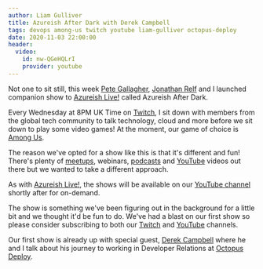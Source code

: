 ```yaml
---
author: Liam Gulliver
title: Azureish After Dark with Derek Campbell
tags: devops among-us twitch youtube liam-gulliver octopus-deploy
date: 2020-11-03 22:00:00
header:
  video:
    id: nw-QGeHQLrI
    provider: youtube
---
```


Not one to sit still, this week [Pete Gallagher](https://twitter.com/pete_codes), [Jonathan Relf](https://twitter.com/jbjon) and I launched companion show to [Azureish Live!](https://lgulliver.github.io/2020-10-28-azureish-live!-building-a-git-commit-watcher-with-azure-functions-and-github-part1/) called Azureish After Dark.

Every Wednesday at 8PM UK Time on [Twitch](https://twitch.tv/azureishlive), I sit down with members from the global tech community to talk technology, cloud and more before we sit down to play some video games! At the moment, our game of choice is [Among Us](https://store.steampowered.com/app/945360/Among_Us/).

The reason we've opted for a show like this is that it's different and fun! There's plenty of [meetups](https://www.meetup.com/DevOps-Notts/), webinars, [podcasts](https://open.spotify.com/show/7r3FceDwIN1X47c4xfyzTG?si=8lefGt41TaaDUI46FxjDgA) and [YouTube](https://www.youtube.com/channel/UCVQtNIXAgtJA-w9pd17WH5A) videos out there but we wanted to take a different approach.

As with [Azureish Live!](https://lgulliver.github.io/2020-10-28-azureish-live!-building-a-git-commit-watcher-with-azure-functions-and-github-part1/), the shows will be available on our [YouTube channel](https://www.youtube.com/channel/UCVQtNIXAgtJA-w9pd17WH5A) shortly after for on-demand.

The show is something we've been figuring out in the background for a little bit and we thought it'd be fun to do. We've had a blast on our first show so please consider subscribing to both our [Twitch](https://twitch.tv/azureishlive) and [YouTube](https://www.youtube.com/channel/UCVQtNIXAgtJA-w9pd17WH5A) channels.

Our first show is already up with special guest, [Derek Campbell](https://twitter.com/devopsderek) where he and I talk about his journey to working in Developer Relations at [Octopus Deploy](https://octopus.com/).